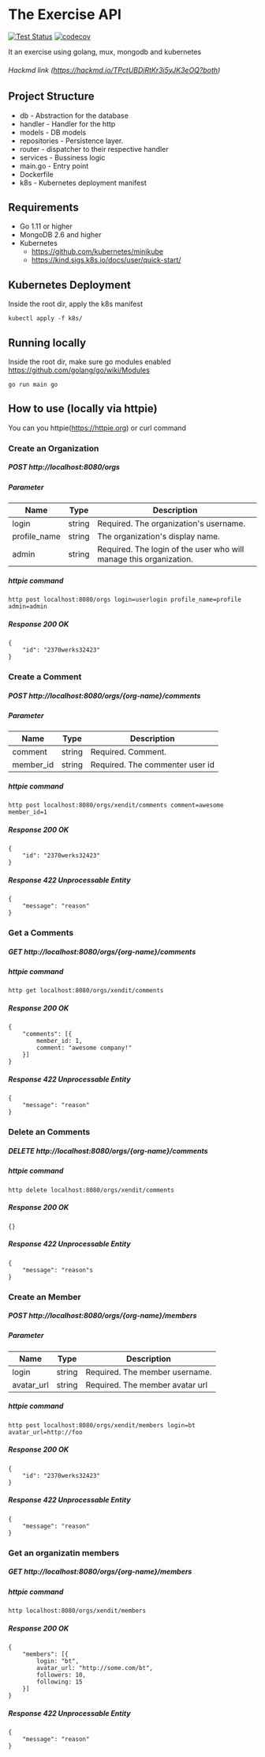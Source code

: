 # The Exercise API

[![Test Status](https://github.com/BernardTolosajr/exercise/workflows/Go/badge.svg)](https://github.com/BernardTolosajr/exercise/actions?query=workflow%3AGo)
[![codecov](https://codecov.io/gh/BernardTolosajr/exercise/branch/master/graph/badge.svg)](https://codecov.io/gh/BernardTolosajr/exercise)

It an exercise using golang, mux, mongodb and kubernetes
###### Hackmd link (https://hackmd.io/TPctUBDiRtKr3i5yJK3eOQ?both)
## Project Structure
* db - Abstraction for the database
* handler - Handler for the http
* models - DB models
* repositories - Persistence layer.
* router -  dispatcher to their respective handler
* services - Bussiness logic
* main.go - Entry point
* Dockerfile
* k8s - Kubernetes deployment manifest
## Requirements
* Go 1.11 or higher
* MongoDB 2.6 and higher
* Kubernetes
    * https://github.com/kubernetes/minikube
    * https://kind.sigs.k8s.io/docs/user/quick-start/
## Kubernetes Deployment
Inside the root dir, apply the k8s manifest
```
kubectl apply -f k8s/
```
## Running locally
Inside the root dir, make sure go modules enabled  https://github.com/golang/go/wiki/Modules
```
go run main go
```
## How to use (locally via httpie)
You can you httpie(https://httpie.org) or curl command
### Create an Organization
##### POST http://localhost:8080/orgs
##### Parameter
| Name | Type | Description |
| -------- | -------- | -------- |
| login     | string     | Required. The organization's username.     |
| profile_name     | string     | The organization's display name.     |
| admin     | string     | Required. The login of the user who will manage this organization.     |
##### httpie command
```
http post localhost:8080/orgs login=userlogin profile_name=profile admin=admin
```
##### Response 200 OK
```
{
    "id": "2370werks32423"
}
```
### Create a Comment
##### POST http://localhost:8080/orgs/{org-name}/comments
##### Parameter
| Name | Type | Description |
| -------- | -------- | -------- |
| comment     | string     | Required. Comment.     |
|  member_id    | string     | Required. The commenter user id|
##### httpie command
```
http post localhost:8080/orgs/xendit/comments comment=awesome member_id=1
```
##### Response 200 OK
```
{
    "id": "2370werks32423"
}
```
##### Response 422 Unprocessable Entity
```
{
    "message": "reason"
}
```
### Get a Comments
##### GET http://localhost:8080/orgs/{org-name}/comments
##### httpie command
```
http get localhost:8080/orgs/xendit/comments
```
##### Response 200 OK
```
{
    "comments": [{
        member_id: 1,
        comment: "awesome company!"
    }]
}
```
##### Response 422 Unprocessable Entity
```
{
    "message": "reason"
}
```
### Delete an Comments
##### DELETE http://localhost:8080/orgs/{org-name}/comments
##### httpie command
```
http delete localhost:8080/orgs/xendit/comments
```
##### Response 200 OK
```
{}
```
##### Response 422 Unprocessable Entity
```
{
    "message": "reason"s
}
```
### Create an Member
##### POST http://localhost:8080/orgs/{org-name}/members
##### Parameter
| Name | Type | Description |
| -------- | -------- | -------- |
| login     | string     | Required. The member username.     |
| avatar_url    | string     | Required. The member avatar url |
##### httpie command
```
http post localhost:8080/orgs/xendit/members login=bt avatar_url=http://foo
```
##### Response 200 OK
```
{
    "id": "2370werks32423"
}
```
##### Response 422 Unprocessable Entity
```
{
    "message": "reason"
}
```
### Get an organizatin members
##### GET http://localhost:8080/orgs/{org-name}/members
##### httpie command
```
http localhost:8080/orgs/xendit/members
```
##### Response 200 OK
```
{
    "members": [{
        login: "bt",
        avatar_url: "http://some.com/bt",
        followers: 10,
        following: 15
    }]
}
```
##### Response 422 Unprocessable Entity
```
{
    "message": "reason"
}
```